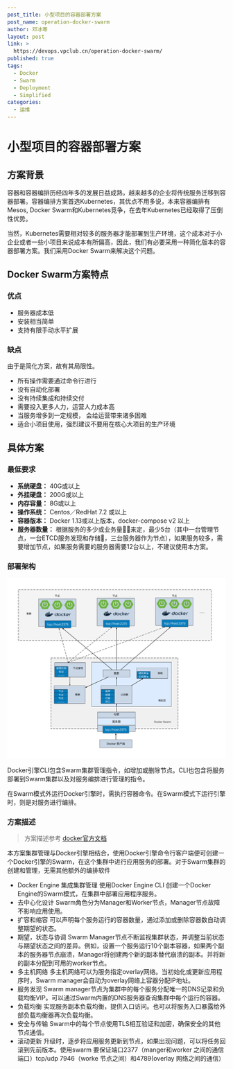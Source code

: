 ```yaml
---
post_title: 小型项目的容器部署方案
post_name: operation-docker-swarm
author: 邓冰寒
layout: post
link: >
  https://devops.vpclub.cn/operation-docker-swarm/
published: true
tags:
  - Docker
  - Swarm
  - Deployment
  - Simplified
categories:
  - 运维
---
```


# 小型项目的容器部署方案

## 方案背景

容器和容器编排历经四年多的发展日益成熟，越来越多的企业将传统服务迁移到容器部署。容器编排方案首选Kubernetes，其优点不用多说，本来容器编排有Mesos, Docker Swarm和Kubernetes竞争，在去年Kubernetes已经取得了压倒性优势。

当然，Kubernetes需要相对较多的服务器才能部署到生产环境，这个成本对于小企业或者一些小项目来说成本有所偏高，因此，我们有必要采用一种简化版本的容器部署方案。我们采用Docker Swarm来解决这个问题。

## Docker Swarm方案特点

### 优点

* 服务器成本低
* 安装相当简单
* 支持有限手动水平扩展

### 缺点

由于是简化方案，故有其局限性。

* 所有操作需要通过命令行进行
* 没有自动化部署
* 没有持续集成和持续交付
* 需要投入更多人力，运营人力成本高
* 当服务增多到一定规模， 会给运营带来诸多困难
* 适合小项目使用，强烈建议不要用在核心大项目的生产环境

## 具体方案

### 最低要求

* **系统硬盘：** 40G或以上
* **外挂硬盘：** 200G或以上
* **内存容量：** 8G或以上
* **操作系统：** Centos／RedHat 7.2 或以上
* **容器版本：** Docker 1.13或以上版本，docker-compose v2 以上
* **服务器数量：** 根据服务的多少或业务量来定，最少5台（其中一台管理节点，一台ETCD服务发现和存储，三台服务器作为节点），如果服务较多，需要增加节点，如果服务需要的服务器需要12台以上，不建议使用本方案。

### 部署架构

![swarm-cluster](/images/operation-docker-swarm/docker-swarm.png)

Docker引擎CLI包含Swarm集群管理指令，如增加或删除节点。CLI也包含将服务部署到Swarm集群以及对服务编排进行管理的指令。

在Swarm模式外运行Docker引擎时，需执行容器命令。在Swarm模式下运行引擎时，则是对服务进行编排。

### 方案描述

> 方案描述参考 [docker官方文档](https://docs.docker.com/engine/swarm/)

本方案集群管理与Docker引擎相结合，使用Docker引擎命令行客户端便可创建一个Docker引擎的Swarm，在这个集群中进行应用服务的部署。对于Swarm集群的创建和管理，无需其他额外的编排软件

* Docker Engine 集成集群管理
  使用Docker Engine CLI 创建一个Docker Engine的Swarm模式，在集群中部署应用程序服务。
* 去中心化设计
  Swarm角色分为Manager和Worker节点，Manager节点故障不影响应用使用。
* 扩容和缩容
  可以声明每个服务运行的容器数量，通过添加或删除容器数自动调整期望的状态。
* 期望，状态与协调
  Swarm Manager节点不断监视集群状态，并调整当前状态与期望状态之间的差异。例如，设置一个服务运行10个副本容器，如果两个副本的服务器节点崩溃，Manager将创建两个新的副本替代崩溃的副本。并将新的副本分配到可用的worker节点。
* 多主机网络
  多主机网络可以为服务指定overlay网络。当初始化或更新应用程序时，Swarm manager会自动为overlay网络上容器分配IP地址。
* 服务发现
  Swarm manager节点为集群中的每个服务分配唯一的DNS记录和负载均衡VIP。可以通过Swarm内置的DNS服务器查询集群中每个运行的容器。
* 负载均衡 
  实现服务副本负载均衡，提供入口访问。也可以将服务入口暴露给外部负载均衡器再次负载均衡。
* 安全与传输
  Swarm中的每个节点使用TLS相互验证和加密，确保安全的其他节点通信。
* 滚动更新
  升级时，逐步将应用服务更新到节点，如果出现问题，可以将任务回滚到先前版本。使用swarm 要保证端口2377（manger和worker 之间的通信端口）tcp/udp 7946（worke 节点之间）和4789(overlay 网络之间的通信）
